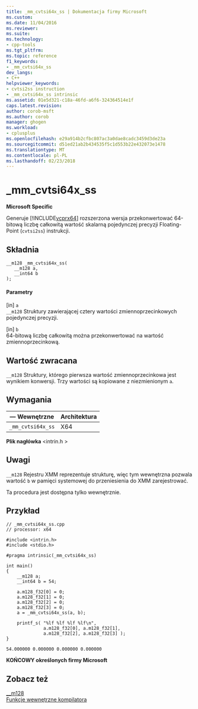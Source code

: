 ```yaml
---
title: _mm_cvtsi64x_ss | Dokumentacja firmy Microsoft
ms.custom: 
ms.date: 11/04/2016
ms.reviewer: 
ms.suite: 
ms.technology:
- cpp-tools
ms.tgt_pltfrm: 
ms.topic: reference
f1_keywords:
- _mm_cvtsi64x_ss
dev_langs:
- C++
helpviewer_keywords:
- cvtsi2ss instruction
- _mm_cvtsi64x_ss intrinsic
ms.assetid: 01e5d321-c18a-46fd-a6f6-324364514e1f
caps.latest.revision: 
author: corob-msft
ms.author: corob
manager: ghogen
ms.workload:
- cplusplus
ms.openlocfilehash: e29a914b2cfbc807ac3a0dae8cadc3459d3de23a
ms.sourcegitcommit: d51ed21ab2b434535f5c1d553b22e432073e1478
ms.translationtype: MT
ms.contentlocale: pl-PL
ms.lasthandoff: 02/23/2018
---
```

# <a name="mmcvtsi64xss"></a>_mm_cvtsi64x_ss
**Microsoft Specific**  
  
 Generuje [!INCLUDE[vcprx64](../assembler/inline/includes/vcprx64_md.md)] rozszerzona wersja przekonwertować 64-bitową liczbę całkowitą wartość skalarną pojedynczej precyzji Floating-Point (`cvtsi2ss`) instrukcji.  
  
## <a name="syntax"></a>Składnia  
  
```  
__m128 _mm_cvtsi64x_ss(   
   __m128 a,   
   __int64 b   
);  
```  
  
#### <a name="parameters"></a>Parametry  
 [in] `a`  
 `__m128` Struktury zawierającej cztery wartości zmiennoprzecinkowych pojedynczej precyzji.  
  
 [in] `b`  
 64-bitową liczbę całkowitą można przekonwertować na wartość zmiennoprzecinkową.  
  
## <a name="return-value"></a>Wartość zwracana  
 `__m128` Struktury, którego pierwsza wartość zmiennoprzecinkowa jest wynikiem konwersji. Trzy wartości są kopiowane z niezmienionym `a`.  
  
## <a name="requirements"></a>Wymagania  
  
|— Wewnętrzne|Architektura|  
|---------------|------------------|  
|`_mm_cvtsi64x_ss`|X64|  
  
 **Plik nagłówka** \<intrin.h >  
  
## <a name="remarks"></a>Uwagi  
 `__m128` Rejestru XMM reprezentuje strukturę, więc tym wewnętrzna pozwala wartość `b` w pamięci systemowej do przeniesienia do XMM zarejestrować.  
  
 Ta procedura jest dostępna tylko wewnętrznie.  
  
## <a name="example"></a>Przykład  
  
```  
// _mm_cvtsi64x_ss.cpp  
// processor: x64  
  
#include <intrin.h>  
#include <stdio.h>  
  
#pragma intrinsic(_mm_cvtsi64x_ss)  
  
int main()  
{  
    __m128 a;  
    __int64 b = 54;  
  
    a.m128_f32[0] = 0;  
    a.m128_f32[1] = 0;  
    a.m128_f32[2] = 0;  
    a.m128_f32[3] = 0;  
    a = _mm_cvtsi64x_ss(a, b);  
  
    printf_s( "%lf %lf %lf %lf\n",  
              a.m128_f32[0], a.m128_f32[1],   
              a.m128_f32[2], a.m128_f32[3] );  
}  
```  
  
```Output  
54.000000 0.000000 0.000000 0.000000  
```  
  
**KOŃCOWY określonych firmy Microsoft**  
  
## <a name="see-also"></a>Zobacz też  
 [__m128](../cpp/m128.md)   
 [Funkcje wewnętrzne kompilatora](../intrinsics/compiler-intrinsics.md)